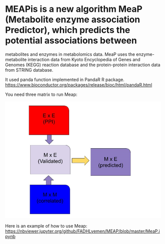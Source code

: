 # MEAPis is a new algorithm MeaP (Metabolite enzyme association Predictor), which predicts the potential associations between 
metabolites and enzymes in metabolomics data. MeaP uses the enzyme-metabolite interaction data from Kyoto Encyclopedia of Genes 
and Genomes (KEGG) reaction database and the protein-protein interaction data from STRING database.

It used  panda function implemented in PandaR R package.
https://www.bioconductor.org/packages/release/bioc/html/pandaR.html

You need three matrix to run Meap:

![Image description](./Capture1.PNG)

Here is an example of how to use Meap:
https://nbviewer.jupyter.org/github/FADHLyemen/MEAP/blob/master/MeaP.ipynb
